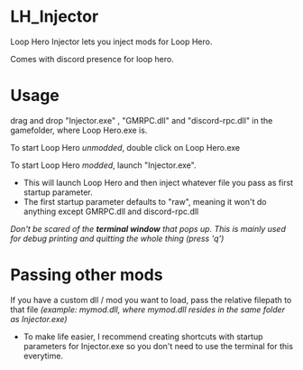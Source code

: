 # LH_Injector
Loop Hero Injector lets you inject mods for Loop Hero.

Comes with discord presence for loop hero.

# Usage

drag and drop "Injector.exe" , "GMRPC.dll" and "discord-rpc.dll" in the gamefolder, where Loop Hero.exe is.

To start Loop Hero *unmodded*, double click on Loop Hero.exe

To start Loop Hero *modded*, launch "Injector.exe".

- This will launch Loop Hero and then inject whatever file you pass as first startup parameter.
- The first startup parameter defaults to "raw", meaning it won't do anything except GMRPC.dll and discord-rpc.dll

*Don't be scared of the **terminal window** that pops up. This is mainly used for debug printing and quitting the whole thing (press 'q')*

# Passing other mods
If you have a custom dll / mod you want to load, pass the relative filepath to that file *(example: mymod.dll, where mymod.dll resides in the same folder as Injector.exe)*
- To make life easier, I recommend creating shortcuts with startup parameters for Injector.exe so you don't need to use the terminal for this everytime.
